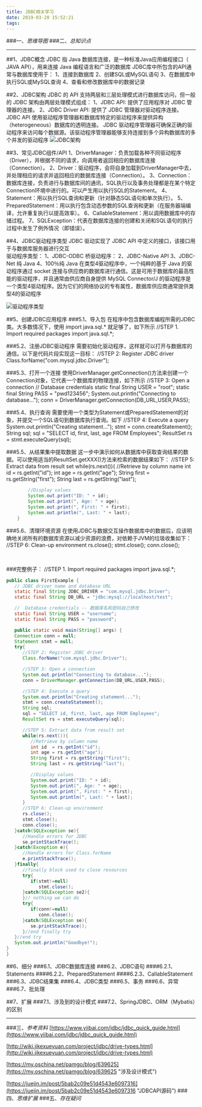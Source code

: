 ```yaml
---
title: JDBC相关学习
date: 2019-03-20 15:52:21
tags:
---
```

###一、*思维导图*
###二、*总知识点*

----------

##1、JDBC概念
	 JDBC 指 Java 数据库连接，是一种标准Java应用编程接口（ JAVA API），用来连接 Java 编程语言和广泛的数据库
		JDBC库中所包含的API通常与数据库使用于：
			1、连接到数据库
			2、创建SQL或MySQL语句
			3、在数据库中执行SQL或MySQL查询
			4、查看和修改数据库中的数据记录

##2、JDBC架构
	JDBC 的 API 支持两层和三层处理模式进行数据库访问，但一般的 JDBC 架构由两层处理模式组成：
	1、JDBC API: 提供了应用程序对 JDBC 管理器的连接。
	2、JDBC Driver API: 提供了 JDBC 管理器对驱动程序连接。
	JDBC API 使用驱动程序管理器和数据库特定的驱动程序来提供异构（heterogeneous）数据库的透明连接。
	JDBC 驱动程序管理器可确保正确的驱动程序来访问每个数据源。该驱动程序管理器能够支持连接到多个异构数据库的多个并发的驱动程序
![JDBC架构](https://i.imgur.com/sJXjSbQ.png)

##3、常见JDBC组件/API
	1、DriverManager：负责加载各种不同驱动程序（Driver），并根据不同的请求，向调用者返回相应的数据库连接（Connection）。
	2、Driver：驱动程序，会将自身加载到DriverManager中去，并处理相应的请求并返回相应的数据库连接（Connection）。
	3、Connection：数据库连接，负责进行与数据库间的通讯，SQL执行以及事务处理都是在某个特定Connection环境中进行的。可以产生用以执行SQL的Statement。
	4、Statement：用以执行SQL查询和更新（针对静态SQL语句和单次执行）。
	5、PreparedStatement：用以执行包含动态参数的SQL查询和更新（在服务器端编译，允许重复执行以提高效率）。
	6、CallableStatement：用以调用数据库中的存储过程。
	7、SQLException：代表在数据库连接的创建和关闭和SQL语句的执行过程中发生了例外情况（即错误）。


##4、JDBC驱动程序类型
	 JDBC 驱动实现了 JDBC API 中定义的接口，该接口用于与数据库服务器进行交互	
	驱动程序类型：
		1、JDBC-ODBC 桥驱动程序：
		2、JDBC-Native API
		3、JDBC-Net 纯 Java
		4、100％纯 Java
			在类型4驱动程序中，一个纯粹的基于 Java 的驱动程序通过 socket 连接与供应商的数据库进行通信。这是可用于数据库的最高性能的驱动程序，并且通常由供应商自身提供
			MySQL Connector/J 的驱动程序是一个类型4驱动程序。因为它们的网络协议的专有属性，数据库供应商通常提供类型4的驱动程序

![驱动程序类型](https://i.imgur.com/RgXHgvb.png)

##5、创建JDBC应用程序
###5.1、导入包
		在程序中包含数据库编程所需的JDBC类。大多数情况下，使用 import java.sql.* 就足够了，如下所示
		//STEP 1. Import required packages
			import java.sql.*;
		
###5.2、注册JDBC驱动程序
		需要初始化驱动程序，这样就可以打开与数据库的通信。以下是代码片段实现这一目标：
		//STEP 2: Register JDBC driver
		Class.forName("com.mysql.jdbc.Driver");

###5.3、打开一个连接
		使用DriverManager.getConnection()方法来创建一个Connection对象，它代表一个数据库的物理连接，如下所示
		//STEP 3: Open a connection
		//  Database credentials
		static final String USER = "root";
		static final String PASS = "pwd123456";
		System.out.println("Connecting to database...");
		conn = DriverManager.getConnection(DB_URL,USER,PASS);

###5.4、执行查询
		需要使用一个类型为Statement或PreparedStatement的对象，并提交一个SQL语句到数据库执行查询。如下
		//STEP 4: Execute a query
		System.out.println("Creating statement...");
		stmt = conn.createStatement();
		String sql;
		sql = "SELECT id, first, last, age FROM Employees";
		ResultSet rs = stmt.executeQuery(sql);


###5.5、从结果集中提取数据
		这一步中演示如何从数据库中获取查询结果的数据。可以使用适当的ResultSet.getXXX()方法来检索的数据结果如下：
		//STEP 5: Extract data from result set
		while(rs.next()){
		    //Retrieve by column name
		    int id  = rs.getInt("id");
		    int age = rs.getInt("age");
		    String first = rs.getString("first");
		    String last = rs.getString("last");
		
```java
	    //Display values
	    System.out.print("ID: " + id);
	    System.out.print(", Age: " + age);
	    System.out.print(", First: " + first);
	    System.out.println(", Last: " + last);
	}
```

###5.6、清理环境资源
	在使用JDBC与数据交互操作数据库中的数据后，应该明确地关闭所有的数据库资源以减少资源的浪费，对依赖于JVM的垃圾收集如下：
		//STEP 6: Clean-up environment
		rs.close();
		stmt.close();
		conn.close();


​    

###完整例子：
	//STEP 1. Import required packages
	import java.sql.*;
	
```java
public class FirstExample {
   // JDBC driver name and database URL
   static final String JDBC_DRIVER = "com.mysql.jdbc.Driver";  
   static final String DB_URL = "jdbc:mysql://localhost/test";

   //  Database credentials -- 数据库名和密码自己修改
   static final String USER = "username";
   static final String PASS = "password";

   public static void main(String[] args) {
   Connection conn = null;
   Statement stmt = null;
   try{
      //STEP 2: Register JDBC driver
      Class.forName("com.mysql.jdbc.Driver");

      //STEP 3: Open a connection
      System.out.println("Connecting to database...");
      conn = DriverManager.getConnection(DB_URL,USER,PASS);

      //STEP 4: Execute a query
      System.out.println("Creating statement...");
      stmt = conn.createStatement();
      String sql;
      sql = "SELECT id, first, last, age FROM Employees";
      ResultSet rs = stmt.executeQuery(sql);

      //STEP 5: Extract data from result set
      while(rs.next()){
         //Retrieve by column name
         int id  = rs.getInt("id");
         int age = rs.getInt("age");
         String first = rs.getString("first");
         String last = rs.getString("last");

         //Display values
         System.out.print("ID: " + id);
         System.out.print(", Age: " + age);
         System.out.print(", First: " + first);
         System.out.println(", Last: " + last);
      }
      //STEP 6: Clean-up environment
      rs.close();
      stmt.close();
      conn.close();
   }catch(SQLException se){
      //Handle errors for JDBC
      se.printStackTrace();
   }catch(Exception e){
      //Handle errors for Class.forName
      e.printStackTrace();
   }finally{
      //finally block used to close resources
      try{
         if(stmt!=null)
            stmt.close();
      }catch(SQLException se2){
      }// nothing we can do
      try{
         if(conn!=null)
            conn.close();
      }catch(SQLException se){
         se.printStackTrace();
      }//end finally try
   }//end try
   System.out.println("Goodbye!");
}
}
```


##6、细分
###6.1、JDBC数据库连接
###6.2、JDBC语句
####6.2.1、Statements
####6.2.2、PreparedStatement
####6.2.3、CallableStatement
###6.3、JDBC结果集
###6.4、JDBC类型
###6.5、事务
###6.6、异常
###6.7、批处理

##7、扩展
###7.1、涉及到的设计模式
###7.2、SpringJDBC、ORM（Mybatis）的区别

----------

###三、*参考资料*
[https://www.yiibai.com/jdbc/jdbc_quick_guide.html](https://www.yiibai.com/jdbc/jdbc_quick_guide.html)

[http://wiki.jikexueyuan.com/project/jdbc/drive-types.html](http://wiki.jikexueyuan.com/project/jdbc/drive-types.html)


[https://my.oschina.net/pamgo/blog/639625](https://my.oschina.net/pamgo/blog/639625 "涉及设计模式")

[https://juejin.im/post/5bab2c09e51d4543e6097316](https://juejin.im/post/5bab2c09e51d4543e6097316 "JDBCAPI源码")
###四、*思维扩展*
###五、*存在疑问*